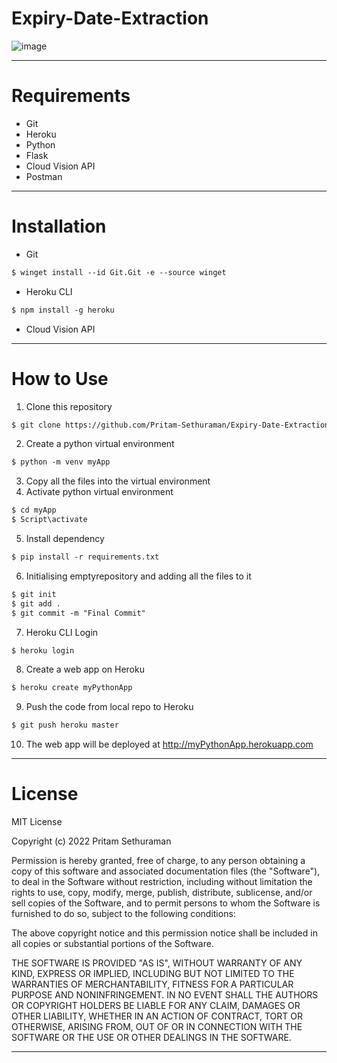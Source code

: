 # Expiry-Date-Extraction
![image](https://user-images.githubusercontent.com/78743757/159433812-a9f97716-2676-4c91-b912-46a6c60306f3.png)

---

# Requirements
- Git
- Heroku
- Python
- Flask
- Cloud Vision API
- Postman

---

# Installation
- Git
```html
$ winget install --id Git.Git -e --source winget
```

- Heroku CLI
```html
$ npm install -g heroku
```

- Cloud Vision API

---

# How to Use
1. Clone this repository 
```html
$ git clone https://github.com/Pritam-Sethuraman/Expiry-Date-Extraction.git
```
2. Create a python virtual environment
```html
$ python -m venv myApp
```

3. Copy all the files into the virtual environment
4. Activate python virtual environment
```html
$ cd myApp
$ Script\activate
```

5. Install dependency
```html
$ pip install -r requirements.txt
```

6. Initialising emptyrepository and adding all the files to it
```html
$ git init
$ git add .
$ git commit -m "Final Commit"
```

7. Heroku CLI Login
```html
$ heroku login
```

8. Create a web app on Heroku
```html
$ heroku create myPythonApp
```

9. Push the code from local repo to Heroku
```html
$ git push heroku master
```

10. The web app will be deployed at  http://myPythonApp.herokuapp.com

---

# License
MIT License

Copyright (c) 2022 Pritam Sethuraman

Permission is hereby granted, free of charge, to any person obtaining a copy
of this software and associated documentation files (the "Software"), to deal
in the Software without restriction, including without limitation the rights
to use, copy, modify, merge, publish, distribute, sublicense, and/or sell
copies of the Software, and to permit persons to whom the Software is
furnished to do so, subject to the following conditions:

The above copyright notice and this permission notice shall be included in all
copies or substantial portions of the Software.

THE SOFTWARE IS PROVIDED "AS IS", WITHOUT WARRANTY OF ANY KIND, EXPRESS OR
IMPLIED, INCLUDING BUT NOT LIMITED TO THE WARRANTIES OF MERCHANTABILITY,
FITNESS FOR A PARTICULAR PURPOSE AND NONINFRINGEMENT. IN NO EVENT SHALL THE
AUTHORS OR COPYRIGHT HOLDERS BE LIABLE FOR ANY CLAIM, DAMAGES OR OTHER
LIABILITY, WHETHER IN AN ACTION OF CONTRACT, TORT OR OTHERWISE, ARISING FROM,
OUT OF OR IN CONNECTION WITH THE SOFTWARE OR THE USE OR OTHER DEALINGS IN THE
SOFTWARE.

---
